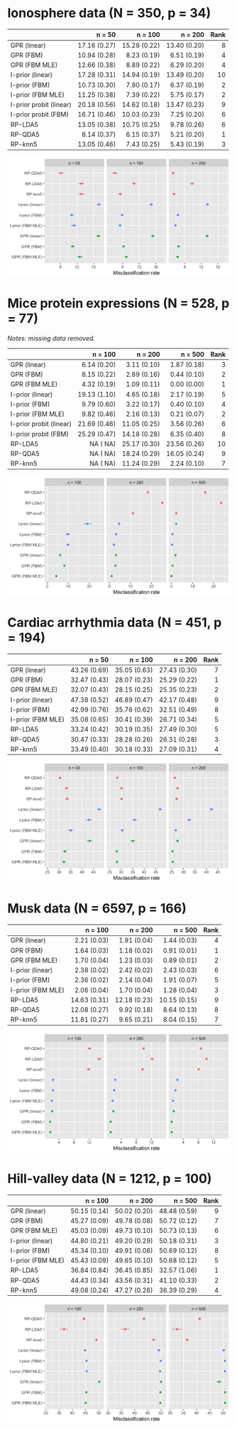 # Ionosphere data (N = 350, p = 34)

|                        |       n = 50|      n = 100|      n = 200| Rank|
|:-----------------------|------------:|------------:|------------:|----:|
|GPR (linear)            | 17.16 (0.27)| 15.28 (0.22)| 13.40 (0.20)|    8|
|GPR (FBM)               | 10.94 (0.28)|  8.23 (0.19)|  6.51 (0.19)|    4|
|GPR (FBM MLE)           | 12.66 (0.38)|  8.89 (0.22)|  6.29 (0.20)|    4|
|I-prior (linear)        | 17.28 (0.31)| 14.94 (0.19)| 13.49 (0.20)|   10|
|I-prior (FBM)           | 10.73 (0.30)|  7.90 (0.17)|  6.37 (0.19)|    2|
|I-prior (FBM MLE)       | 11.25 (0.38)|  7.39 (0.22)|  5.75 (0.17)|    2|
|I-prior probit (linear) | 20.18 (0.56)| 14.62 (0.18)| 13.47 (0.23)|    9|
|I-prior probit (FBM)    | 16.71 (0.46)| 10.03 (0.23)|  7.25 (0.20)|    6|
|RP-LDA5                 | 13.05 (0.38)| 10.75 (0.25)|  9.78 (0.26)|    6|
|RP-QDA5                 |  8.14 (0.37)|  6.15 (0.37)|  5.21 (0.20)|    1|
|RP-knn5                 | 13.05 (0.46)|  7.43 (0.25)|  5.43 (0.19)|    3|

![](figure/ionosphere.png)

# Mice protein expressions (N = 528, p = 77)

*Notes: missing data removed.*

|                        |      n = 100|      n = 200|      n = 500| Rank|
|:-----------------------|------------:|------------:|------------:|----:|
|GPR (linear)            |  6.14 (0.20)|  3.11 (0.10)|  1.87 (0.18)|    3|
|GPR (FBM)               |  8.15 (0.22)|  2.89 (0.16)|  0.44 (0.10)|    2|
|GPR (FBM MLE)           |  4.32 (0.19)|  1.09 (0.11)|  0.00 (0.00)|    1|
|I-prior (linear)        | 19.13 (1.10)|  4.65 (0.18)|  2.17 (0.19)|    5|
|I-prior (FBM)           |  9.79 (0.60)|  3.22 (0.17)|  0.40 (0.10)|    4|
|I-prior (FBM MLE)       |  9.82 (0.46)|  2.16 (0.13)|  0.21 (0.07)|    2|
|I-prior probit (linear) | 21.69 (0.46)| 11.05 (0.25)|  3.56 (0.26)|    6|
|I-prior probit (FBM)    | 25.29 (0.47)| 14.18 (0.28)|  6.35 (0.40)|    8|
|RP-LDA5                 |    NA (  NA)| 25.17 (0.30)| 23.56 (0.26)|   10|
|RP-QDA5                 |    NA (  NA)| 18.24 (0.29)| 16.05 (0.24)|    9|
|RP-knn5                 |    NA (  NA)| 11.24 (0.29)|  2.24 (0.10)|    7|

![](figure/mice.png)

# Cardiac arrhythmia data (N = 451, p = 194)

|                  |       n = 50|      n = 100|      n = 200| Rank|
|:-----------------|------------:|------------:|------------:|----:|
|GPR (linear)      | 43.26 (0.69)| 35.05 (0.63)| 27.43 (0.30)|    7|
|GPR (FBM)         | 32.47 (0.43)| 28.07 (0.23)| 25.29 (0.22)|    1|
|GPR (FBM MLE)     | 32.07 (0.43)| 28.15 (0.25)| 25.35 (0.23)|    2|
|I-prior (linear)  | 47.38 (0.52)| 46.89 (0.47)| 42.17 (0.48)|    9|
|I-prior (FBM)     | 42.99 (0.76)| 35.76 (0.62)| 32.51 (0.49)|    8|
|I-prior (FBM MLE) | 35.08 (0.65)| 30.41 (0.39)| 26.71 (0.34)|    5|
|RP-LDA5           | 33.24 (0.42)| 30.19 (0.35)| 27.49 (0.30)|    5|
|RP-QDA5           | 30.47 (0.33)| 28.28 (0.26)| 26.31 (0.28)|    3|
|RP-knn5           | 33.49 (0.40)| 30.18 (0.33)| 27.09 (0.31)|    4|

![](figure/cardiac.png)

# Musk data (N = 6597, p = 166)

|                  |      n = 100|      n = 200|      n = 500| Rank|
|:-----------------|------------:|------------:|------------:|----:|
|GPR (linear)      |  2.21 (0.03)|  1.91 (0.04)|  1.44 (0.03)|    4|
|GPR (FBM)         |  1.64 (0.03)|  1.18 (0.02)|  0.91 (0.01)|    1|
|GPR (FBM MLE)     |  1.70 (0.04)|  1.23 (0.03)|  0.89 (0.01)|    2|
|I-prior (linear)  |  2.38 (0.02)|  2.42 (0.02)|  2.43 (0.03)|    6|
|I-prior (FBM)     |  2.36 (0.02)|  2.14 (0.04)|  1.91 (0.07)|    5|
|I-prior (FBM MLE) |  2.06 (0.04)|  1.70 (0.04)|  1.28 (0.04)|    3|
|RP-LDA5           | 14.63 (0.31)| 12.18 (0.23)| 10.15 (0.15)|    9|
|RP-QDA5           | 12.08 (0.27)|  9.92 (0.18)|  8.64 (0.13)|    8|
|RP-knn5           | 11.81 (0.27)|  9.65 (0.21)|  8.04 (0.15)|    7|

![](figure/musk.png)

# Hill-valley data (N = 1212, p = 100)

|                  |      n = 100|      n = 200|      n = 500| Rank|
|:-----------------|------------:|------------:|------------:|----:|
|GPR (linear)      | 50.15 (0.14)| 50.02 (0.20)| 48.48 (0.59)|    9|
|GPR (FBM)         | 45.27 (0.09)| 49.78 (0.08)| 50.72 (0.12)|    7|
|GPR (FBM MLE)     | 45.03 (0.09)| 49.73 (0.10)| 50.73 (0.13)|    6|
|I-prior (linear)  | 44.80 (0.21)| 49.20 (0.29)| 50.18 (0.31)|    3|
|I-prior (FBM)     | 45.34 (0.10)| 49.91 (0.08)| 50.69 (0.12)|    8|
|I-prior (FBM MLE) | 45.43 (0.09)| 49.65 (0.10)| 50.68 (0.12)|    5|
|RP-LDA5           | 36.84 (0.84)| 36.45 (0.85)| 32.57 (1.06)|    1|
|RP-QDA5           | 44.43 (0.34)| 43.56 (0.31)| 41.10 (0.33)|    2|
|RP-knn5           | 49.08 (0.24)| 47.27 (0.26)| 36.39 (0.29)|    4|

![](figure/hill.png)
